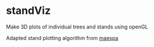 standViz
========

Make 3D plots of individual trees and stands using openGL

Adapted stand plotting algorithm from [maespa](http://bio.mq.edu.au/maestra/#WRAPPER)
